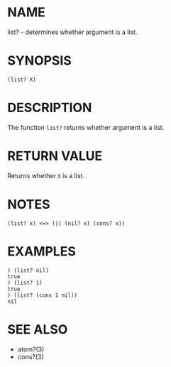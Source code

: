 # NAME
list? - determines whether argument is a list.

# SYNOPSIS

    (list? X)

# DESCRIPTION
The function `list?` returns whether argument is a list.

# RETURN VALUE
Returns whether `X` is a list.

# NOTES

    (list? x) <=> (|| (nil? x) (cons? x))

# EXAMPLES

    ) (list? nil)
    true
    ) (list? 1)
    true
    ) (list? (cons 1 nil))
    nil

# SEE ALSO
- atom?(3)
- cons?(3)
